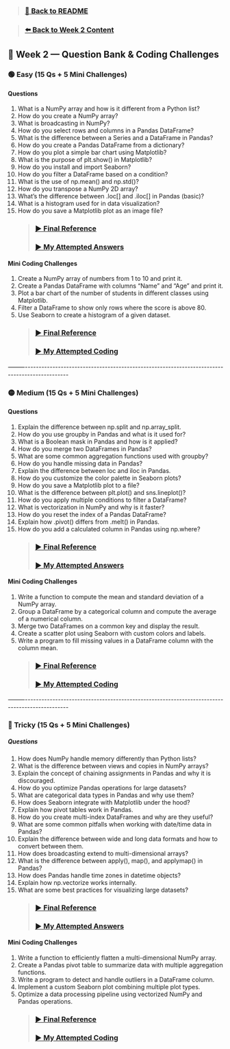 > ### [🔼  Back to README](../../README.md)

> ### [⬅️ Back to Week 2 Content](../curriculum/2.week2.md)


## 📑 Week 2 — Question Bank & Coding Challenges

### 🟢 Easy (15 Qs + 5 Mini Challenges)

#### Questions
1.	What is a NumPy array and how is it different from a Python list?
2.	How do you create a NumPy array?
3.	What is broadcasting in NumPy?
4.	How do you select rows and columns in a Pandas DataFrame?
5.	What is the difference between a Series and a DataFrame in Pandas?
6.	How do you create a Pandas DataFrame from a dictionary?
7.	How do you plot a simple bar chart using Matplotlib?
8.	What is the purpose of plt.show() in Matplotlib?
9.	How do you install and import Seaborn?
10.	How do you filter a DataFrame based on a condition?
11.	What is the use of np.mean() and np.std()?
12.	How do you transpose a NumPy 2D array?
13.	What’s the difference between .loc[] and .iloc[] in Pandas (basic)?
14.	What is a histogram used for in data visualization?
15.	How do you save a Matplotlib plot as an image file?
    >### <a href="../answersheet/finalref/week2/easy/easy.txt" target="_blank">▶️ Final Reference</a><br/>
    >### <a href="../answersheet/mine/week2/easy/easy.txt" target="_blank">▶️ My Attempted Answers</a>

#### Mini Coding Challenges
1.	Create a NumPy array of numbers from 1 to 10 and print it.
2.	Create a Pandas DataFrame with columns “Name” and “Age” and print it.
3.	Plot a bar chart of the number of students in different classes using Matplotlib.
4.	Filter a DataFrame to show only rows where the score is above 80.
5.	Use Seaborn to create a histogram of a given dataset.
    >### <a href="../answersheet/finalref/week2/easy/easy.py" target="_blank">▶️ Final Reference</a><br/>
    >### <a href="../answersheet/mine/week2/easy/easy.py" target="_blank">▶️ My Attempted Coding</a>

⸻----------------------------------------------------------------------------------------------

### 🟡 Medium (15 Qs + 5 Mini Challenges)

#### Questions
1.	Explain the difference between np.split and np.array_split.
2.	How do you use groupby in Pandas and what is it used for?
3.	What is a Boolean mask in Pandas and how is it applied?
4.	How do you merge two DataFrames in Pandas?
5.	What are some common aggregation functions used with groupby?
6.	How do you handle missing data in Pandas?
7.	Explain the difference between loc and iloc in Pandas.
8.	How do you customize the color palette in Seaborn plots?
9.	How do you save a Matplotlib plot to a file?
10.	What is the difference between plt.plot() and sns.lineplot()?
11.	How do you apply multiple conditions to filter a DataFrame?
12.	What is vectorization in NumPy and why is it faster?
13.	How do you reset the index of a Pandas DataFrame?
14.	Explain how .pivot() differs from .melt() in Pandas.
15.	How do you add a calculated column in Pandas using np.where?
    >### <a href="../answersheet/finalref/week2/medium/medium.txt" target="_blank">▶️ Final Reference</a><br/>
    >### <a href="../answersheet/mine/week2/medium/medium.txt" target="_blank">▶️ My Attempted Answers</a>

#### Mini Coding Challenges
1.	Write a function to compute the mean and standard deviation of a NumPy array.
2.	Group a DataFrame by a categorical column and compute the average of a numerical column.
3.	Merge two DataFrames on a common key and display the result.
4.	Create a scatter plot using Seaborn with custom colors and labels.
5.	Write a program to fill missing values in a DataFrame column with the column mean.
    >### <a href="../answersheet/finalref/week2/medium/medium.py" target="_blank">▶️ Final Reference</a><br/>
    >### <a href="../answersheet/mine/week2/medium/medium.py" target="_blank">▶️ My Attempted Coding</a>

⸻----------------------------------------------------------------------------------------------

### 🔴 Tricky (15 Qs + 5 Mini Challenges)

##### Questions
1.	How does NumPy handle memory differently than Python lists?
2.	What is the difference between views and copies in NumPy arrays?
3.	Explain the concept of chaining assignments in Pandas and why it is discouraged.
4.	How do you optimize Pandas operations for large datasets?
5.	What are categorical data types in Pandas and why use them?
6.	How does Seaborn integrate with Matplotlib under the hood?
7.	Explain how pivot tables work in Pandas.
8.	How do you create multi-index DataFrames and why are they useful?
9.	What are some common pitfalls when working with date/time data in Pandas?
10.	Explain the difference between wide and long data formats and how to convert between them.
11.	How does broadcasting extend to multi-dimensional arrays?
12.	What is the difference between apply(), map(), and applymap() in Pandas?
13.	How does Pandas handle time zones in datetime objects?
14.	Explain how np.vectorize works internally.
15.	What are some best practices for visualizing large datasets?
    >### <a href="../answersheet/finalref/week2/tricky/tricky.txt" target="_blank">▶️ Final Reference</a><br/>
    >### <a href="../answersheet/mine/week2/tricky/tricky.txt" target="_blank">▶️ My Attempted Answers</a>

#### Mini Coding Challenges
1.	Write a function to efficiently flatten a multi-dimensional NumPy array.
2.	Create a Pandas pivot table to summarize data with multiple aggregation functions.
3.	Write a program to detect and handle outliers in a DataFrame column.
4.	Implement a custom Seaborn plot combining multiple plot types.
5.	Optimize a data processing pipeline using vectorized NumPy and Pandas operations.
    >### <a href="../answersheet/finalref/week2/tricky/tricky.py" target="_blank">▶️ Final Reference</a><br/>
    >### <a href="../answersheet/mine/week2/tricky/tricky.py" target="_blank">▶️ My Attempted Coding</a>

